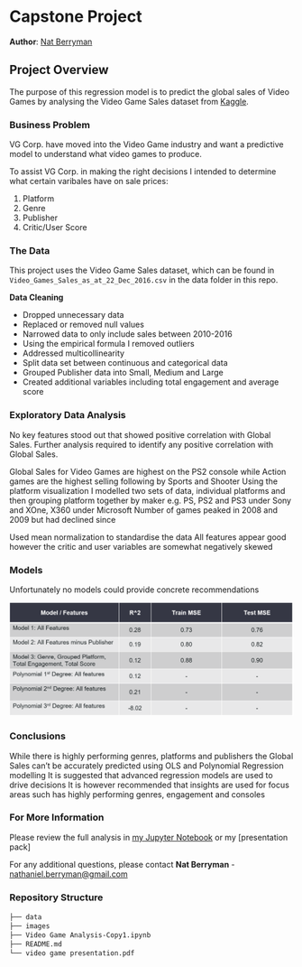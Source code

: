 # Capstone Project

**Author**: [Nat Berryman](https://github.com/natberr)

## Project Overview

The purpose of this regression model is to predict the global sales of Video Games by analysing the Video Game Sales
dataset from [Kaggle](https://www.kaggle.com/datasets/xtyscut/video-games-sales-as-at-22-dec-2016csv).

### Business Problem

VG Corp. have moved into the Video Game industry and want a predictive model to understand what video games to produce.

To assist VG Corp. in making the right decisions I intended to determine what certain varibales have on sale prices:
1. Platform
2. Genre
3. Publisher
4. Critic/User Score

### The Data

This project uses the Video Game Sales dataset, which can be found in  `Video_Games_Sales_as_at_22_Dec_2016.csv` in the data folder in this repo.

**Data Cleaning**
- Dropped unnecessary data
- Replaced or removed null values
- Narrowed data to only include sales between 2010-2016
- Using the empirical formula I removed outliers
- Addressed multicollinearity
- Split data set between continuous and categorical data
- Grouped Publisher data into Small, Medium and Large
- Created additional variables including total engagement and average score

### Exploratory Data Analysis

No key features stood out that showed positive correlation with Global Sales.
Further analysis required to identify any positive correlation with Global Sales.

Global Sales for Video Games are highest on the PS2 console while Action games are the highest selling following by Sports and Shooter
Using the platform visualization I modelled two sets of data, individual platforms and then grouping platform together by maker e.g. PS, PS2 and PS3 under Sony and XOne, X360 under Microsoft
Number of games peaked in 2008 and 2009 but had declined since

Used mean normalization to standardise the data
All features appear good however  the critic and user variables are somewhat negatively skewed

### Models

Unfortunately no models could provide concrete recommendations

![](./images/modeltable.png)

### Conclusions

While there is highly performing genres, platforms and publishers the Global Sales can’t be accurately predicted using OLS and Polynomial Regression modelling
It is suggested that advanced regression models are used to drive decisions
It is however recommended that insights are used for focus areas such has highly performing genres, engagement and consoles

### For More Information

Please review the full analysis in [my Jupyter Notebook](http://localhost:8888/notebooks/Desktop/AcademyXI/ProjectThree/Video%20Game%20Analysis-Copy1.ipynb) or my [presentation pack]

For any additional questions, please contact **Nat Berryman** - nathaniel.berryman@gmail.com

### Repository Structure

```
├── data
├── images
├── Video Game Analysis-Copy1.ipynb
├── README.md
└── video game presentation.pdf
```